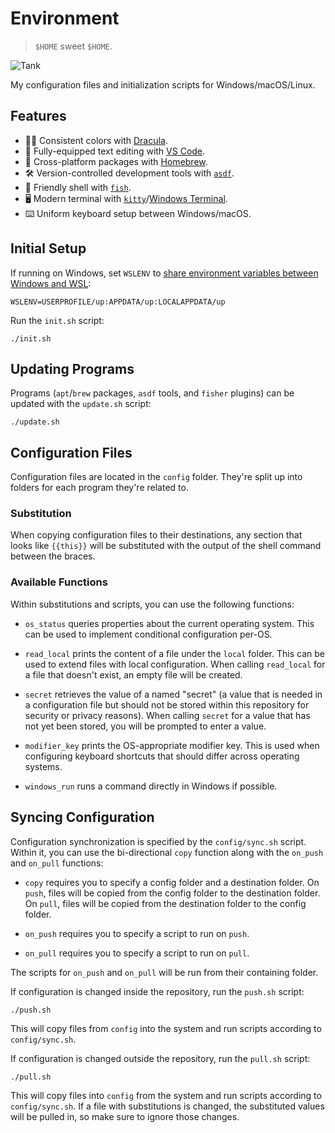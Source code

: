 # Environment

> `$HOME` sweet `$HOME`.

![Tank](https://user-images.githubusercontent.com/6618434/65382519-eb433480-dccc-11e9-9f15-827945187805.jpg)

My configuration files and initialization scripts for Windows/macOS/Linux.

## Features

- 🧛‍♂️ Consistent colors with [Dracula](https://draculatheme.com/).
- 📝 Fully-equipped text editing with [VS Code](https://code.visualstudio.com/).
- 🍺 Cross-platform packages with [Homebrew](https://brew.sh/).
- 🛠 Version-controlled development tools with [`asdf`](https://asdf-vm.com/).
- 🐠 Friendly shell with [`fish`](https://fishshell.com/).
- 🖥 Modern terminal with [`kitty`](https://sw.kovidgoyal.net/kitty/)/[Windows
  Terminal](https://github.com/microsoft/terminal).
- ⌨️ Uniform keyboard setup between Windows/macOS.

## Initial Setup

If running on Windows, set `WSLENV` to [share environment variables between
Windows and
WSL](https://docs.microsoft.com/en-us/windows/wsl/filesystems#share-environment-variables-between-windows-and-wsl-with-wslenv):

```
WSLENV=USERPROFILE/up:APPDATA/up:LOCALAPPDATA/up
```

Run the `init.sh` script:

```shell
./init.sh
```

## Updating Programs

Programs (`apt`/`brew` packages, `asdf` tools, and `fisher` plugins) can be
updated with the `update.sh` script:

```shell
./update.sh
```

## Configuration Files

Configuration files are located in the `config` folder. They're split up into
folders for each program they're related to.

### Substitution

When copying configuration files to their destinations, any section that looks
like `{{this}}` will be substituted with the output of the shell command between
the braces.

### Available Functions

Within substitutions and scripts, you can use the following functions:

- `os_status` queries properties about the current operating system. This can be
  used to implement conditional configuration per-OS.

- `read_local` prints the content of a file under the `local` folder. This can
  be used to extend files with local configuration. When calling `read_local`
  for a file that doesn't exist, an empty file will be created.

- `secret` retrieves the value of a named "secret" (a value that is needed in a
  configuration file but should not be stored within this repository for
  security or privacy reasons). When calling `secret` for a value that has not
  yet been stored, you will be prompted to enter a value.

- `modifier_key` prints the OS-appropriate modifier key. This is used when
  configuring keyboard shortcuts that should differ across operating systems.

- `windows_run` runs a command directly in Windows if possible.

## Syncing Configuration

Configuration synchronization is specified by the `config/sync.sh` script.
Within it, you can use the bi-directional `copy` function along with the
`on_push` and `on_pull` functions:

- `copy` requires you to specify a config folder and a destination folder. On
  `push`, files will be copied from the config folder to the destination folder.
  On `pull`, files will be copied from the destination folder to the config
  folder.

- `on_push` requires you to specify a script to run on `push`.

- `on_pull` requires you to specify a script to run on `pull`.

The scripts for `on_push` and `on_pull` will be run from their containing
folder.

If configuration is changed inside the repository, run the `push.sh` script:

```shell
./push.sh
```

This will copy files from `config` into the system and run scripts according to
`config/sync.sh`.

If configuration is changed outside the repository, run the `pull.sh` script:

```shell
./pull.sh
```

This will copy files into `config` from the system and run scripts according to
`config/sync.sh`. If a file with substitutions is changed, the substituted
values will be pulled in, so make sure to ignore those changes.
